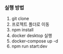 
### 실행 방법
1. git clone
2. 프로젝트 폴더로 이동 
3. npm install 
4. docker desktop 실행 
5. docker-compose up -d 
6. npm run start:dev
